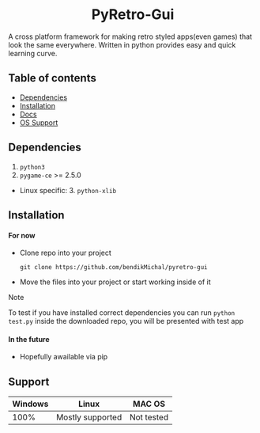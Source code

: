 <div align="center">
  <h1>PyRetro-Gui</h1>
</div>
A cross platform framework for making retro styled apps(even games) that look the same everywhere.
Written in python provides easy and quick learning curve.

## Table of contents
- [Dependencies](#Dependencies)
- [Installation](#Installation)
- [Docs](docs/docs.md)
- [OS Support](#Support)

## Dependencies
1. `python3`
2. `pygame-ce` >= 2.5.0
- Linux specific:
  3. `python-xlib`

## Installation
#### For now
- Clone repo into your project
  ```
  git clone https://github.com/bendikMichal/pyretro-gui
  ```
- Move the files into your project or start working inside of it

> [!NOTE]
> To test if you have installed correct dependencies you can run `python test.py` inside the downloaded repo, you will be presented with test app

#### In the future
- Hopefully awailable via pip


## Support
|Windows|Linux|MAC OS|
|-------|-----|------|
|100%   |Mostly supported|Not tested|
